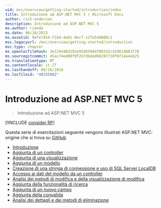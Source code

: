 ```yaml
---
uid: mvc/overview/getting-started/introduction/index
title: Introduzione ad ASP.NET MVC 5 | Microsoft Docs
author: rick-anderson
description: Introduzione ad ASP.NET MVC 5
ms.author: riande
ms.date: 06/10/2013
ms.assetid: 9afe7454-f1bd-4e81-8ecf-12fe54d080c1
msc.legacyurl: /mvc/overview/getting-started/introduction
msc.type: chapter
ms.openlocfilehash: 3e124e96d192e95d65084f00332c42961d883f70
ms.sourcegitcommit: 45ac74e400f9f2b7dbded66297730f6f14a4eb25
ms.translationtype: MT
ms.contentlocale: it-IT
ms.lasthandoff: 08/16/2018
ms.locfileid: "48255982"
---
```

<a name="getting-started-with-aspnet-mvc-5"></a>Introduzione ad ASP.NET MVC 5
====================
> Introduzione ad ASP.NET MVC 5

[!INCLUDE [consider RP](../../../../includes/razor.md)]

Questa serie di esercitazioni seguente vengono illustrati ASP.NET MVC: origine che si trova su [GitHub](https://github.com/aspnet/Docs/tree/master/aspnet/mvc/overview/getting-started/introduction/sample/MvcMovie/MvcMovie)

- [Introduzione](getting-started.md)
- [Aggiunta di un controller](adding-a-controller.md)
- [Aggiunta di una visualizzazione](adding-a-view.md)
- [Aggiunta di un modello](adding-a-model.md)
- [Creazione di una stringa di connessione e uso di SQL Server LocalDB](creating-a-connection-string.md)
- [Accesso ai dati del modello da un controller](accessing-your-models-data-from-a-controller.md)
- [Analisi dei metodi di modifica e della visualizzazione di modifica](examining-the-edit-methods-and-edit-view.md)
- [Aggiunta della funzionalità di ricerca](adding-search.md)
- [Aggiunta di un nuovo campo](adding-a-new-field.md)
- [Aggiunta della convalida](adding-validation.md)
- [Analisi dei dettagli e dei metodi di eliminazione](examining-the-details-and-delete-methods.md)
